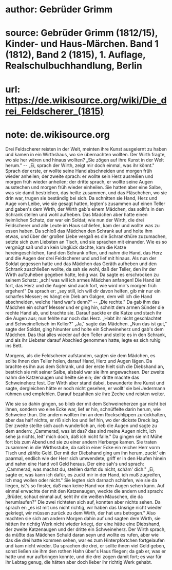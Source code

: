 # author: Gebrüder Grimm
# source: Gebrüder Grimm (1812/15), Kinder- und Haus-Märchen. Band 1 (1812), Band 2 (1815), 1. Auflage, Realschulbuchhandlung, Berlin
# url: https://de.wikisource.org/wiki/Die_drei_Feldscherer_(1815)
# note: de.wikisource.org

Drei Feldscherer reisten in der Welt, meinten ihre Kunst ausgelernt zu haben und kamen in ein  Wirthshaus, wo sie übernachten wollten. Der Wirth fragte, wo sie her wären und hinaus wollten? „Sie zögen auf ihre Kunst in der Welt herum." -- „Ei, sprach der Wirth, zeigt mir doch einmal, was ihr könnt." Sprach der erste, er wollte seine Hand abschneiden und morgen früh wieder anheilen; der zweite sprach: er wollte sein Herz ausreißen und morgen früh wieder anheilen; der dritte sprach, er wollte seine Augen ausstechen und morgen früh wieder einheilen. Sie hatten aber eine Salbe, was sie damit bestrichen, das heilte zusammen, und das Fläschchen, wo sie drin war, trugen sie beständig bei sich. Da schnitten sie Hand, Herz und Auge vom Leibe, wie sie gesagt hatten, legten's zusammen auf einen Teller und gaben's dem Wirth, der Wirth gab's einem Mädchen, das sollt's in den Schrank stellen und wohl aufheben. Das Mädchen aber hatte einen heimlichen Schatz, der war ein Soldat; wie nun der Wirth, die drei Feldscherer und alle Leute im Haus schliefen, kam der und wollte was zu essen haben. Da schloß das Mädchen den Schrank auf und holte ihm etwas, und über der großen Liebe vergaß es die Schrankthüre zuzumachen, setzte sich zum Liebsten an Tisch, und sie sprachen mit einander. Wie es so vergnügt saß und an kein Unglück dachte, kam die Katze hereingeschlichen, fand den Schrank offen, und nahm die Hand, das Herz und die Augen der drei Feldscherer und  und lief mit hinaus. Als nun der Soldat gegessen hatte und das Mädchen das Geräth aufheben und den Schrank zuschließen wollte, da sah sie wohl, daß der Teller, den ihr der Wirth aufzuheben gegeben hatte, ledig war. Da sagte es erschrocken zu seinem Schatz: „ach! was will ich armes Mädchen anfangen! Die Hand ist fort, das Herz und die Augen sind auch fort, wie wird mir's morgen früh ergehen!" Da sprach er: „sey still, ich will dir davon helfen, gib mir nur ein scharfes Messer; es hängt ein Dieb am Galgen, dem will ich die Hand abschneiden, welche Hand war's denn?" -- „Die rechte." Da gab ihm das Mädchen ein scharf Messer und er ging hin, schnitt dem armen Sünder die rechte Hand ab, und brachte sie. Darauf packte er die Katze und stach ihr die Augen aus; nun fehlte nur noch das Herz. „Habt ihr nicht geschlachtet und Schweinefleisch im Keller?" „Ja," sagte das Mädchen. „Nun das ist gut," sagte der Soldat, ging hinunter und holte ein Schweineherz und gab's dem Mädchen. Das that alles wieder auf den Teller und stellte es in den Schrank, und als ihr Liebster darauf Abschied genommen hatte, legte es sich ruhig ins Bett. 

Morgens, als die Feldscherer aufstanden, sagten sie dem Mädchen, es sollte ihnen den Teller holen, darauf Hand, Herz und Augen lägen. Da brachte es ihn aus dem Schrank, und der erste  hielt sich die Diebshand an, bestrich sie mit seiner Salbe, alsbald war sie ihm angewachsen. Der zweite nahm die Katzenaugen und heilte sie ein; der dritte machte das Schweineherz fest. Der Wirth aber stand dabei, bewunderte ihre Kunst und sagte, dergleichen hätte er noch nicht gesehen, er wollt' sie bei Jedermann rühmen und empfehlen. Darauf bezahlten sie ihre Zeche und reisten weiter. 

Wie sie so dahin gingen, so blieb der mit dem Schweineherzen gar nicht bei ihnen, sondern wo eine Ecke war, lief er hin, schnüffelte darin herum, wie Schweine thun. Die andern wollten ihn an dem Rockschlippen zurückhalten, aber das half nichts, er riß sich los und lief hin, wo der dickste Dreck lag. Der zweite stellte sich auch wunderlich an, rieb die Augen und sagte zu dem andern: „Cammerad, was ist das? das sind meine Augen nicht, ich sehe ja nichts, leit' mich doch, daß ich nicht falle." Da gingen sie mit Mühe fort bis zum Abend und sie zu einer andern Herberge kamen. Sie traten zusammen in die Wirthsstube, da saß in einer Ecke ein reicher Herr vorm Tisch und zählte Geld. Der mit der Diebshand ging um ihn herum, zuckt' ein paarmal, endlich wie der Herr sich umwendete, griff er in den Haufen hinein und nahm eine Hand voll Geld heraus. Der eine sah's und sprach: „Cammerad, was machst du, stehlen darfst du nicht, schäm' dich."  „Ei, sagte er, was kann ich dafür, es zuckt mir in der Hand, ich muß zugreifen, ich mag wollen oder nicht." Sie legten sich darnach schlafen, wie sie da liegen, ist's so finster, daß man keine Hand vor den Augen sehen kann. Auf einmal erwachte der mit den Katzenaugen, weckte die andern und sprach: „Brüder, schaut einmal auf, seht ihr die weißen Mäuschen, die da herumlaufen?" Die zwei richteten sich auf, konnten aber nichts sehen. Da sprach er: „es ist mit uns nicht richtig, wir haben das Unsrige nicht wieder gekriegt, wir müssen zurück zu dem Wirth, der hat uns betrogen." Also machten sie sich am andern Morgen dahin auf und sagten dem Wirth, sie hätten ihr richtig Werk nicht wieder kriegt, der eine hätte eine Diebshand, der zweite Katzenaugen und der dritte ein Schweineherz. Der Wirth sprach, da müßte das Mädchen Schuld daran seyn und wollte es rufen, aber wie das die drei hatte kommen sehen, war es zum Hinterpförtchen fortgelaufen und kam nicht wieder. Da sprachen die drei, er sollte ihnen viel Geld geben, sonst ließen sie ihm den rothen Hahn über's Haus fliegen; da gab er, was er hatte und nur aufbringen konnte, und die drei zogen damit fort; es war für ihr Lebtag genug, die hätten aber doch lieber ihr richtig Werk gehabt. 

